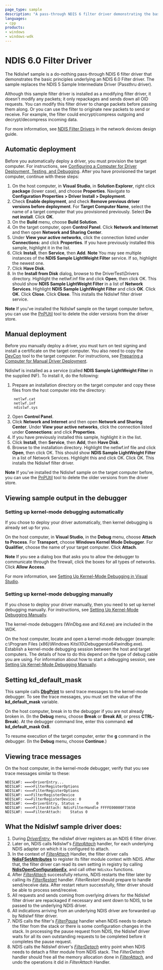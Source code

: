 ```yaml
---
page_type: sample
description: "A pass-through NDIS 6 filter driver demonstrating the basic principles of an NDIS 6.0 Filter driver."
languages:
- cpp
products:
- windows
- windows-wdk
---
```


# NDIS 6.0 Filter Driver

The Ndislwf sample is a do-nothing pass-through NDIS 6 filter driver that demonstrates the basic principles underlying an NDIS 6.0 Filter driver. The sample replaces the NDIS 5 Sample Intermediate Driver (Passthru driver).

Although this sample filter driver is installed as a modifying filter driver, it doesn't modify any packets; it only repackages and sends down all OID requests. You can modify this filter driver to change packets before passing them along. Or you can use the filter to originate new packets to send or receive. For example, the filter could encrypt/compress outgoing and decrypt/decompress incoming data.

For more information, see [NDIS Filter Drivers](http://msdn.microsoft.com/en-us/library/windows/hardware/ff565492) in the network devices design guide.


Automatic deployment
--------------------

Before you automatically deploy a driver, you must provision the target computer. For instructions, see [Configuring a Computer for Driver Deployment, Testing, and Debugging](http://msdn.microsoft.com/en-us/library/windows/hardware/). After you have provisioned the target computer, continue with these steps:

1.  On the host computer, in **Visual Studio**, in **Solution Explorer**, right click **package** (lower case), and choose **Properties**. Navigate to **Configuration Properties \> Driver Install \> Deployment**.
2.  Check **Enable deployment**, and check **Remove previous driver versions before deployment**. For **Target Computer Name**, select the name of a target computer that you provisioned previously. Select **Do not install**. Click **OK**.
3.  On the **Build** menu, choose **Build Solution**.
4.  On the target computer, open **Control Panel**. Click **Network and Internet** and then open **Network and Sharing Center**.
5.  Under **View your active networks**, click the connection listed under **Connections:** and click **Properties**. If you have previously installed this sample, highlight it in the list.
6.  Click **Install**, then **Service**, then **Add**.
    **Note** You may see multiple instances of the **NDIS Sample LightWeight Filter** service. If so, highlight the newest one.
7.  Click **Have Disk**.
8.  In the **Install from Disk** dialog, browse to the DriverTest\\Drivers directory. Highlight the netlwf.inf file and click **Open**, then click OK. This should show **NDIS Sample LightWeight Filter** in a list of **Network Services**. Highlight **NDIS Sample LightWeight Filter** and click **OK**. Click **OK**. Click **Close**. Click **Close**. This installs the Ndislwf filter driver service.

**Note** If you've installed the Ndislwf sample on the target computer before, you can use the [PnPUtil](http://msdn.microsoft.com/en-us/library/windows/hardware/ff550419) tool to delete the older versions from the driver store.

Manual deployment
-----------------

Before you manually deploy a driver, you must turn on test signing and install a certificate on the target computer. You also need to copy the [DevCon](http://msdn.microsoft.com/en-us/library/windows/hardware/ff544707) tool to the target computer. For instructions, see [Preparing a Computer for Manual Driver Deployment](https://docs.microsoft.com/en-us/windows-hardware/drivers/develop/preparing-a-computer-for-manual-driver-deployment).

Ndislwf is installed as a service (called **NDIS Sample LightWeight Filter** in the supplied INF). To install it, do the following:

1.  Prepare an installation directory on the target computer and copy these files from the host computer into the directory:
```
    netlwf.cat
    netlwf.inf
    ndislwf.sys
```
2.  Open **Control Panel**.
3.  Click **Network and Internet** and then open **Network and Sharing Center**. Under **View your active networks**, click the connection listed under **Connections**: and click **Properties**.
4.  If you have previously installed this sample, highlight it in the list.
5.  Click **Install**, then **Service**, then **Add**, then **Have Disk**.
6.  Browse to the installation directory. Highlight the netlwf.inf file and click **Open**, then click OK. This should show **NDIS Sample LightWeight Filter** in a list of Network Services. Highlight this and click OK. Click OK. This installs the Ndislwf filter driver.

**Note** If you've installed the Ndislwf sample on the target computer before, you can use the [PnPUtil](http://msdn.microsoft.com/en-us/library/windows/hardware/ff550419) tool to delete the older versions from the driver store.

Viewing sample output in the debugger
-------------------------------------

### Setting up kernel-mode debugging automatically

If you chose to deploy your driver automatically, then kernel debugging is already set up for you.

On the host computer, in **Visual Studio**, in the **Debug** menu, choose **Attach to Process**. For **Transport**, choose **Windows Kernel Mode Debugger**. For **Qualifier**, choose the name of your target computer. Click **Attach**.

**Note** If you see a dialog box that asks you to allow the debugger to communicate through the firewall, click the boxes for all types of networks. Click **Allow Access**.

For more information, see [Setting Up Kernel-Mode Debugging in Visual Studio](http://msdn.microsoft.com/en-us/library/windows/hardware/hh439376).

### Setting up kernel-mode debugging manually

If you chose to deploy your driver manually, then you need to set up kernel debugging manually. For instructions, see [Setting Up Kernel-Mode Debugging Manually](http://msdn.microsoft.com/en-us/library/windows/hardware/hh439378).

The kernel-mode debuggers (WinDbg.exe and Kd.exe) are included in the WDK.

On the host computer, locate and open a kernel-mode debugger (example: c:\\Program Files (x86)\\Windows Kits\\10\\Debuggers\\x64\\windbg.exe). Establish a kernel-mode debugging session between the host and target computers. The details of how to do this depend on the type of debug cable you are using. For information about how to start a debugging session, see [Setting Up Kernel-Mode Debugging Manually](http://msdn.microsoft.com/en-us/library/windows/hardware/hh439378).

Setting kd\_default\_mask
-------------------------

This sample calls [**DbgPrint**](http://msdn.microsoft.com/en-us/library/windows/hardware/ff543632) to send trace messages to the kernel-mode debugger. To see the trace messages, you must set the value of the **kd\_default\_mask** variable.

On the host computer, break in to the debugger if you are not already broken in. (In the **Debug** menu, choose **Break** or **Break All**, or press **CTRL-Break**). At the debugger command line, enter this command: **ed kd\_default\_mask 0x8**.

To resume execution of the target computer, enter the **g** command in the debugger. (In the **Debug** menu, choose **Continue**.)

Viewing trace messages
----------------------

On the host computer, in the kernel-mode debugger, verify that you see trace messages similar to these:
```
NDISLWF: ===>DriverEntry...
NDISLWF: ===>FilterRegisterOptions
NDISLWF: <===FilterRegisterOptions
NDISLWF: ==>FilterRegisterDevice
NDISLWF: <==FilterRegisterDevice: 0
NDISLWF: <===DriverEntry, Status =        0
NDISLWF: ===>FilterAttach: NdisFilterHandle FFFFE00000F73650
NDISLWF: <===FilterAttach:    Status 0
```
What the Ndislwf sample driver does:
------------------------------------

1.  During [*DriverEntry*](http://msdn.microsoft.com/en-us/library/windows/hardware/ff544113), the ndislwf driver registers as an NDIS 6 filter driver.
2.  Later on, NDIS calls Ndislwf's [*FilterAttach*](http://msdn.microsoft.com/en-us/library/windows/hardware/ff549905) handler, for each underlying NDIS adapter on which it is configured to attach.
3.  In the context of [*FilterAttach*](http://msdn.microsoft.com/en-us/library/windows/hardware/ff549905) Handler, the filter driver calls [**NdisFSetAttributes**](http://msdn.microsoft.com/en-us/library/windows/hardware/ff562619) to register its filter module context with NDIS. After that, the filter driver can read its own setting in registry by calling [**NdisOpenConfigurationEx**](http://msdn.microsoft.com/en-us/library/windows/hardware/ff563717), and call other `NdisXxx` functions.
4.  After [*FilterAttach*](http://msdn.microsoft.com/en-us/library/windows/hardware/ff549905) successfully returns, NDIS restarts the filter later by calling its [*FilterRestart*](http://msdn.microsoft.com/en-us/library/windows/hardware/ff549962) handler. *FilterRestart* should prepare to handle send/receive data. After restart return successfully, filter driver should be able to process send/receive.
5.  All requests and sends coming from overlying drivers for the Ndislwf filter driver are repackaged if necessary and sent down to NDIS, to be passed to the underlying NDIS driver.
6.  All indications arriving from an underlying NDIS driver are forwarded up by Ndislwf filter driver.
7.  NDIS calls the filter's [*FilterPause*](http://msdn.microsoft.com/en-us/library/windows/hardware/ff549957) handler when NDIS needs to detach the filter from the stack or there is some configuration changes in the stack. In processing the pause request from NDIS, the Ndislwf driver waits for all its own outstanding requests to be completed before it completes the pause request.
8.  NDIS calls the Ndislwf driver's [*FilterDetach*](http://msdn.microsoft.com/en-us/library/windows/hardware/ff549918) entry point when NDIS needs to detach a filter module from NDIS stack. The *FilterDetach* handler should free all the memory allocation done in [*FilterAttach*](http://msdn.microsoft.com/en-us/library/windows/hardware/ff549905), and undo the operations it did in *FilterAttach* Handler.
